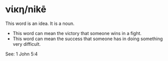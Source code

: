 # νίκη/nikē
This word is an idea. It is a noun.
* This word can mean the victory that someone wins in a fight.
* This word can mean the success that someone has in doing something very difficult.

See: 1 John 5:4
